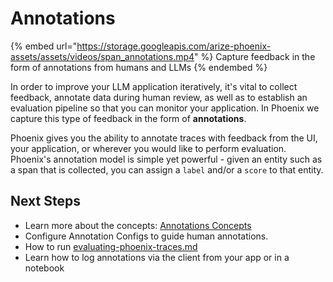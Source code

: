 # Annotations

{% embed url="https://storage.googleapis.com/arize-phoenix-assets/assets/videos/span_annotations.mp4" %}
Capture feedback in the form of annotations from humans and LLMs
{% endembed %}

In order to improve your LLM application iteratively, it's vital to collect feedback, annotate data during human review, as well as to establish an evaluation pipeline so that you can monitor your application. In Phoenix we capture this type of feedback in the form of **annotations**.

Phoenix gives you the ability to annotate traces with feedback from the UI, your application, or wherever you would like to perform evaluation. Phoenix's annotation model is simple yet powerful - given an entity such as a span that is collected, you can assign a `label` and/or a `score` to that entity.&#x20;

## Next Steps

* Learn more about the concepts: [Annotations Concepts](https://app.gitbook.com/s/fqGNxHHFrgwnCxgUBNsJ/tracing/annotations-concepts "mention")
* Configure Annotation Configs to guide human annotations.
* How to run [evaluating-phoenix-traces.md](../how-to-tracing/feedback-and-annotations/evaluating-phoenix-traces.md "mention")
* Learn how to log annotations via the client from your app or in a notebook
